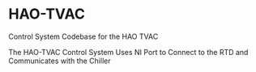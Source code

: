 # HAO-TVAC
Control System Codebase for the HAO TVAC

The HAO-TVAC Control System Uses NI Port to Connect to the RTD
and Communicates with the Chiller

